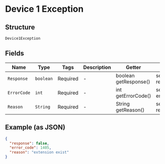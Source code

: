 
# Device 1 Exception

## Structure

`Device1Exception`

## Fields

| Name | Type | Tags | Description | Getter | Setter |
|  --- | --- | --- | --- | --- | --- |
| `Response` | `boolean` | Required | - | boolean getResponse() | setResponse(boolean response) |
| `ErrorCode` | `int` | Required | - | int getErrorCode() | setErrorCode(int errorCode) |
| `Reason` | `String` | Required | - | String getReason() | setReason(String reason) |

## Example (as JSON)

```json
{
  "response": false,
  "error_code": 1405,
  "reason": "extension exist"
}
```

